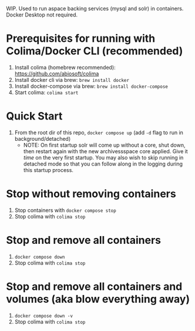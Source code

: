 WIP.  Used to run aspace backing services (mysql and solr) in containers.  Docker Desktop not required.

# Prerequisites for running with Colima/Docker CLI (recommended)
1. Install colima (homebrew recommended): https://github.com/abiosoft/colima
2. Install docker cli via brew: `brew install docker`
3. Install docker-compose via brew: `brew install docker-compose`
4. Start colima: `colima start`

# Quick Start
1. From the root dir of this repo, `docker compose up` (add `-d` flag to run in background/detached)
    * NOTE: On first startup solr will come up without a core, shut down, then restart again with the new archivessspace core applied.  Give it *time* on the very first startup.  You may also wish to skip running in detached mode so that you can follow along in the logging during this startup process.

# Stop without removing containers
1. Stop containers with `docker compose stop`
2. Stop colima with `colima stop`

# Stop and remove all containers
1. `docker compose down`
2. Stop colima with `colima stop`

# Stop and remove all containers and volumes (aka blow everything away)
1. `docker compose down -v`
2. Stop colima with `colima stop`